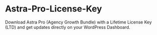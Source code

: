 # Astra-Pro-License-Key
Download Astra Pro (Agency Growth Bundle) with a Lifetime License Key (LTD) and get updates directly on your WordPress Dashboard.
